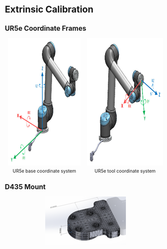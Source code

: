 # Extrinsic Calibration
## UR5e Coordinate Frames
<p align="center">
  <div style="display: flex; justify-content: center; align-items: center;">
    <figure style="margin: 0 10px; text-align: center;">
      <img style="height: 400px; width: auto;" alt="Object near camera" src="images/ur5_base_coordinate_system.jpg">
      <figcaption style="margin-top: 5px;">UR5e base coordinate system</figcaption>
    </figure>
    <figure style="margin: 0 10px; text-align: center;">
      <img style="height: 400px; width: auto;" alt="Object further from camera" src="images/ur5_tool_coordinate_system.jpg">
      <figcaption style="margin-top: 5px;">UR5e tool coordinate system</figcaption>
    </figure>
  </div>
</p>

## D435 Mount
<p align="center">
    <img style="width: 50%;" alt="Object near camera" src="images/d435_mount.png">
</p>